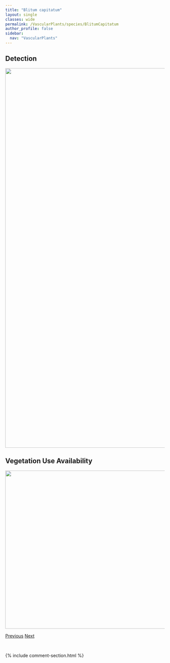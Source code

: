 ```yaml
---
title: "Blitum capitatum"
layout: single
classes: wide
permalink: /VascularPlants/species/BlitumCapitatum
author_profile: false
sidebar:
  nav: "VascularPlants"
---
```


<h2>Detection</h2>

<a href="https://drive.google.com/uc?export=view&id=1iueNI1zpZtfElXpOdjgmR8eL-TEze6XP">
<img src="https://drive.google.com/uc?export=view&id=1iueNI1zpZtfElXpOdjgmR8eL-TEze6XP" height = "1200" width = "800">
</a>


<h2>Vegetation Use Availability</h2>

<a href="https://drive.google.com/uc?export=view&id=1Denj7HDsQ4GHXL1FDu3CjSC9ZtzMJSGV">
<img src="https://drive.google.com/uc?export=view&id=1Denj7HDsQ4GHXL1FDu3CjSC9ZtzMJSGV" height = "500" width = "1000">
</a>


<a href="/DevelopmentWebsite/VascularPlants/species/BistortaVivipara" class="pagination--pager" title="Alpine Bistort">Previous</a> <a href="/DevelopmentWebsite/VascularPlants/species/BlitumNuttallianum" class="pagination--pager" title="Spear Leaved Goosefoot">Next</a>

<p>&nbsp;</p>

{% include comment-section.html %}
